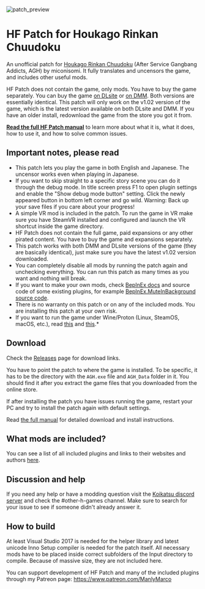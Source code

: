 ![patch_preview](https://github.com/ManlyMarco/KKLB-HF_Patch/assets/39247311/0d79320f-2999-46e0-8b7d-4561f9246cbe)
# HF Patch for Houkago Rinkan Chuudoku
An unofficial patch for [Houkago Rinkan Chuudoku](https://miconisomi.xii.jp/rinkan/) (After Service Gangbang Addicts, AGH) by miconisomi. It fully translates and uncensors the game, and includes other useful mods.

HF Patch does not contain the game, only mods. You have to buy the game separately. You can buy the game [on DLsite](https://www.dlsite.com/maniax/work/=/product_id/RJ189924.html) or [on DMM](https://www.dmm.co.jp/dc/doujin/-/detail/=/cid=d_104060/). Both versions are essentially identical. This patch will only work on the v1.02 version of the game, which is the latest version available on both DLsite and DMM. If you have an older install, redownload the game from the store you got it from.

[**Read the full HF Patch manual**](https://gist.github.com/ManlyMarco/31b78470b8e190686c7ed9686c237e3f) to learn more about what it is, what it does, how to use it, and how to solve common issues.

## Important notes, please read
- This patch lets you play the game in both English and Japanese. The uncensor works even when playing in Japanese.
- If you want to skip straight to a specific story scene you can do it through the debug mode. In title screen press F1 to open plugin settings and enable the "Show debug mode button" setting. Click the newly appeared button in bottom left corner and go wild. Warning: Back up your save files if you care about your progress!
- A simple VR mod is included in the patch. To run the game in VR make sure you have SteamVR installed and configured and launch the VR shortcut inside the game directory.
- HF Patch does not contain the full game, paid expansions or any other pirated content. You have to buy the game and expansions separately.
- This patch works with both DMM and DLsite versions of the game (they are basically identical), just make sure you have the latest v1.02 version downloaded.
- You can completely disable all mods by running the patch again and unchecking everything. You can run this patch as many times as you want and nothing will break.
- If you want to make your own mods, check [BepInEx docs](https://docs.bepinex.dev) and source code of some existing plugins, for example [BepInEx.MuteInBackground source code](https://github.com/BepInEx/BepInEx.Utility/blob/master/BepInEx.MuteInBackground/MuteInBackground.cs).
- There is no warranty on this patch or on any of the included mods. You are installing this patch at your own risk.
- If you want to run the game under Wine/Proton (Linux, SteamOS, macOS, etc.), read [this](https://github.com/Mantas-2155X/illusion-wine-guide) and [this](https://docs.bepinex.dev/articles/advanced/proton_wine.html).*

## Download
Check the [Releases](https://github.com/ManlyMarco/AGH-HF_Patch/releases) page for download links.

You have to point the patch to where the game is installed. To be specific, it has to be the directory with the `AGH.exe` file and `AGH_Data` folder in it. You should find it after you extract the game files that you downloaded from the online store.

If after installing the patch you have issues running the game, restart your PC and try to install the patch again with default settings.

Read [the full manual](https://gist.github.com/ManlyMarco/31b78470b8e190686c7ed9686c237e3f) for detailed download and install instructions.

## What mods are included?
You can see a list of all included plugins and links to their websites and authors [here](https://github.com/ManlyMarco/AGH-HF_Patch/blob/master/Plugin%20Readme.md).

## Discussion and help
If you need any help or have a modding question visit the [Koikatsu discord server](https://discord.gg/zS5vJYS) and check the #other-h-games channel. Make sure to search for your issue to see if someone didn't already answer it.

## How to build
At least Visual Studio 2017 is needed for the helper library and latest unicode Inno Setup compiler is needed for the patch itself. All necessary mods have to be placed inside correct subfolders of the Input directory to compile. Because of massive size, they are not included here.

You can support development of HF Patch and many of the included plugins through my Patreon page: https://www.patreon.com/ManlyMarco
